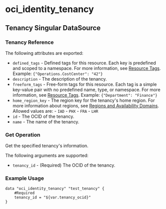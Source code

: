 # oci_identity_tenancy

## Tenancy Singular DataSource

### Tenancy Reference

The following attributes are exported:

* `defined_tags` - Defined tags for this resource. Each key is predefined and scoped to a namespace. For more information, see [Resource Tags](https://docs.us-phoenix-1.oraclecloud.com/Content/General/Concepts/resourcetags.htm). Example: `{"Operations.CostCenter": "42"}` 
* `description` - The description of the tenancy.
* `freeform_tags` - Free-form tags for this resource. Each tag is a simple key-value pair with no predefined name, type, or namespace. For more information, see [Resource Tags](https://docs.us-phoenix-1.oraclecloud.com/Content/General/Concepts/resourcetags.htm). Example: `{"Department": "Finance"}` 
* `home_region_key` - The region key for the tenancy's home region. For more information about regions, see [Regions and Availability Domains](https://docs.us-phoenix-1.oraclecloud.com/Content/General/Concepts/regions.htm).  Allowed values are: - `IAD` - `PHX` - `FRA` - `LHR` 
* `id` - The OCID of the tenancy.
* `name` - The name of the tenancy.



### Get Operation
Get the specified tenancy's information.

The following arguments are supported:

* `tenancy_id` - (Required) The OCID of the tenancy.


### Example Usage

```hcl
data "oci_identity_tenancy" "test_tenancy" {
	#Required
	tenancy_id = "${var.tenancy_ocid}"
}
```

